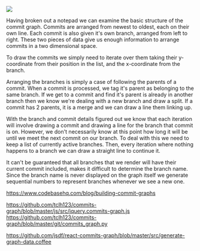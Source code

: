 ![](https://atech.blog/attachment/9ce149a0-10ba-4e29-9153-4c12741cfbb4/pWymrY1.png)

Having broken out a notepad we can examine the basic structure of the commit graph. Commits are arranged from newest to oldest, each on their own line. Each commit is also given it's own branch, arranged from left to right. These two pieces of data give us enough information to arrange commits in a two dimensional space.

To draw the commits we simply need to iterate over them taking their y-coordinate from their position in the list, and the x-coordinate from the branch.

Arranging the branches is simply a case of following the parents of a commit. When a commit is processed, we tag it's parent as belonging to the same branch. If we get to a commit and find it's parent is already in another branch then we know we're dealing with a new branch and draw a split. If a commit has 2 parents, it is a merge and we can draw a line them linking up.

With the branch and commit details figured out we know that each iteration will involve drawing a commit and drawing a line for the branch that commit is on. However, we don't necessarily know at this point how long it will be until we meet the next commit on our branch. To deal with this we need to keep a list of currently active branches. Then, every iteration where nothing happens to a branch we can draw a straight line to continue it.

It can't be guaranteed that all branches that we render will have their current commit included, makes it difficult to determine the branch name. Since the branch name is never displayed on the graph itself we generate sequential numbers to represent branches whenever we see a new one.

https://www.codebasehq.com/blog/building-commit-graphs

https://github.com/tclh123/commits-graph/blob/master/js/src/jquery.commits-graph.js
https://github.com/tclh123/commits-graph/blob/master/git/commits_graph.py

https://github.com/jsdf/react-commits-graph/blob/master/src/generate-graph-data.coffee
